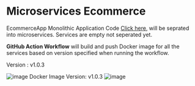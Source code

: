 # Microservices Ecommerce

EcommerceApp Monolithic Application Code [Click here](https://github.com/AhmedGodaa/SpringEcommerce/tree/master/monolithic), will be seprated into microservices.
Services are empty not seperated yet. 



**GitHub Action Workflow** will build and push Docker image for all the services based on version specified when running the workflow.

Version : v1.0.3

![image](https://github.com/AhmedGodaa/SpringEcommerce/assets/73083104/27da065a-872e-463b-9c42-28931d106f61)
Docker Image Version: v1.0.3
![image](https://github.com/AhmedGodaa/SpringEcommerce/assets/73083104/d44f84bb-fdea-4738-b9a7-7dc4338e63ce)


